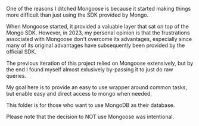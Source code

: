 One of the reasons I ditched Mongoose is because it started making things more difficult
than just using the SDK provided by Mongo.

When Mongoose started, it provided a valuable layer that sat on top of the Mongo SDK.  However,
in 2023, my personal opinion is that the frustrations associated with Mongoose don't overcome
its advantages, especially since many of its original advantages have subsequently been provided
by the official SDK.

The previous iteration of this project relied on Mongoose extensively, but by the end I found myself
almost exlusively by-passing it to just do raw queries. 

My goal here is to provide an easy to use wrapper around common tasks, but enable easy and direct
access to mongo when needed.

This folder is for those who want to use MongoDB as their database.

Please note that the decision to NOT use Mongoose was intentional.